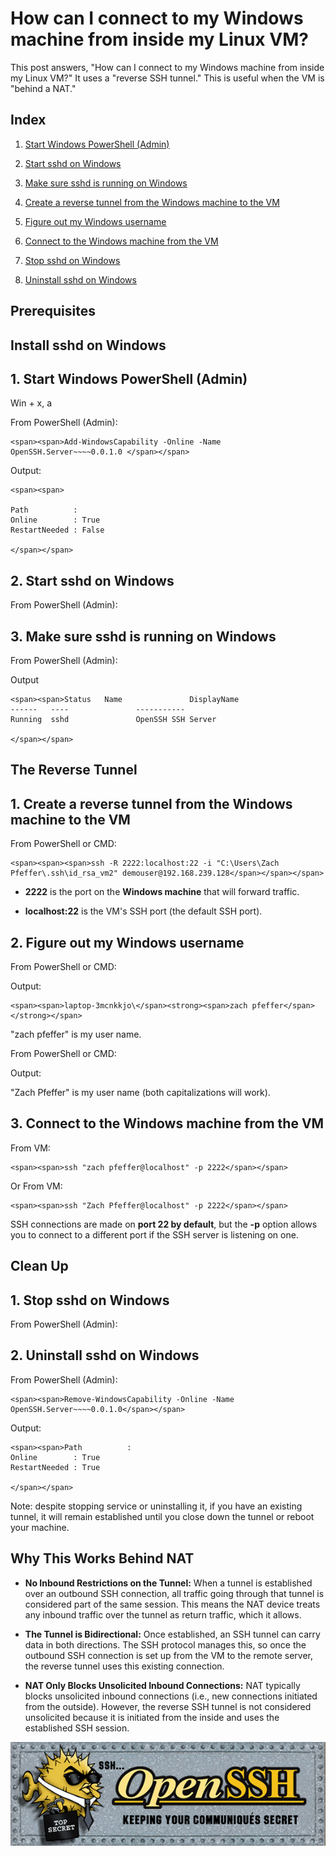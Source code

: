 # How can I connect to my Windows machine from inside my Linux VM?



This post answers, "How can I connect to my Windows machine from inside my Linux VM?" It uses a "reverse SSH tunnel." This is useful when the VM is "behind a NAT."

## Index

1.  [<u><span>Start Windows PowerShell (Admin)</span></u>](https://www.centennialsoftwaresolutions.com/post/how-can-i-connect-to-my-windows-machine-from-inside-my-linux-vm#viewer-eo46i159741)
    
2.  [<u><span>Start sshd on Windows</span></u>](https://www.centennialsoftwaresolutions.com/post/how-can-i-connect-to-my-windows-machine-from-inside-my-linux-vm#viewer-ejgwn124919)
    
3.  [<u><span>Make sure sshd is running on Windows</span></u>](https://www.centennialsoftwaresolutions.com/post/how-can-i-connect-to-my-windows-machine-from-inside-my-linux-vm#viewer-j4jzt119804)
    
1.  [<u><span>Create a reverse tunnel from the Windows machine to the VM</span></u>](https://www.centennialsoftwaresolutions.com/post/how-can-i-connect-to-my-windows-machine-from-inside-my-linux-vm#viewer-j2yrv192615)
    
2.  [<u><span>Figure out my Windows username</span></u>](https://www.centennialsoftwaresolutions.com/post/how-can-i-connect-to-my-windows-machine-from-inside-my-linux-vm#viewer-tiqij124693)
    
3.  [<u><span>Connect to the Windows machine from the VM</span></u>](https://www.centennialsoftwaresolutions.com/post/how-can-i-connect-to-my-windows-machine-from-inside-my-linux-vm#viewer-ippoi109755)
    
1.  [<u><span>Stop sshd on Windows</span></u>](https://www.centennialsoftwaresolutions.com/post/how-can-i-connect-to-my-windows-machine-from-inside-my-linux-vm#viewer-d87jf177727)
    
2.  [<u><span>Uninstall sshd on Windows</span></u>](https://www.centennialsoftwaresolutions.com/post/how-can-i-connect-to-my-windows-machine-from-inside-my-linux-vm#viewer-948t1145857)
    

## Prerequisites

## Install sshd on Windows

## 1\. Start Windows PowerShell (Admin)

Win + x, a

From PowerShell (Admin):

```
<span><span>Add-WindowsCapability -Online -Name OpenSSH.Server~~~~0.0.1.0 </span></span>
```

Output:

```
<span><span>

Path          :
Online        : True
RestartNeeded : False

</span></span>
```

## 2\. Start sshd on Windows

From PowerShell (Admin):

## 3\. Make sure sshd is running on Windows

From PowerShell (Admin):

Output

```
<span><span>Status   Name               DisplayName
------   ----               -----------
Running  sshd               OpenSSH SSH Server

</span></span>
```

## The Reverse Tunnel

## 1\. Create a reverse tunnel from the Windows machine to the VM

From PowerShell or CMD:

```
<span><span><span>ssh -R 2222:localhost:22 -i "C:\Users\Zach Pfeffer\.ssh\id_rsa_vm2" demouser@192.168.239.128</span></span></span>
```

-   **2222** is the port on the **Windows machine** that will forward traffic.
    
-   **localhost:22** is the VM's SSH port (the default SSH port).
    

## 2\. Figure out my Windows username

From PowerShell or CMD:

Output:

```
<span><span>laptop-3mcnkkjo\</span><strong><span>zach pfeffer</span></strong></span>
```

"zach pfeffer" is my user name.

From PowerShell or CMD:

Output:

"Zach Pfeffer" is my user name (both capitalizations will work).

## 3\. Connect to the Windows machine from the VM

From VM:

```
<span><span>ssh "zach pfeffer@localhost" -p 2222</span></span>
```

Or From VM:

```
<span><span>ssh "Zach Pfeffer@localhost" -p 2222</span></span>
```

SSH connections are made on **port 22 by default**, but the **\-p** option allows you to connect to a different port if the SSH server is listening on one.

## Clean Up

## 1\. Stop sshd on Windows

From PowerShell (Admin):

## 2\. Uninstall sshd on Windows

From PowerShell (Admin):

```
<span><span>Remove-WindowsCapability -Online -Name OpenSSH.Server~~~~0.0.1.0</span></span>
```

Output:

```
<span><span>Path          :
Online        : True
RestartNeeded : True

</span></span>
```

Note: despite stopping service or uninstalling it, if you have an existing tunnel, it will remain established until you close down the tunnel or reboot your machine.

## Why This Works Behind NAT

-   **No Inbound Restrictions on the Tunnel:** When a tunnel is established over an outbound SSH connection, all traffic going through that tunnel is considered part of the same session. This means the NAT device treats any inbound traffic over the tunnel as return traffic, which it allows.
    
-   **The Tunnel is Bidirectional:** Once established, an SSH tunnel can carry data in both directions. The SSH protocol manages this, so once the outbound SSH connection is set up from the VM to the remote server, the reverse tunnel uses this existing connection.
    
-   **NAT Only Blocks Unsolicited Inbound Connections:** NAT typically blocks unsolicited inbound connections (i.e., new connections initiated from the outside). However, the reverse SSH tunnel is not considered unsolicited because it is initiated from the inside and uses the established SSH session.
    

![open-ssh-logo](open-ssh-logo.gif)